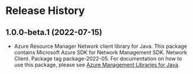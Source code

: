# Release History

## 1.0.0-beta.1 (2022-07-15)

- Azure Resource Manager Network client library for Java. This package contains Microsoft Azure SDK for Network Management SDK. Network Client. Package tag package-2022-05. For documentation on how to use this package, please see [Azure Management Libraries for Java](https://aka.ms/azsdk/java/mgmt).
